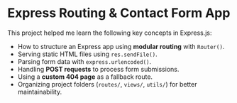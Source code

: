 # Express Routing & Contact Form App

This project helped me learn the following key concepts in Express.js:

- How to structure an Express app using **modular routing** with `Router()`.
- Serving static HTML files using `res.sendFile()`.
- Parsing form data with `express.urlencoded()`.
- Handling **POST requests** to process form submissions.
- Using a **custom 404 page** as a fallback route.
- Organizing project folders (`routes/`, `views/`, `utils/`) for better maintainability.
